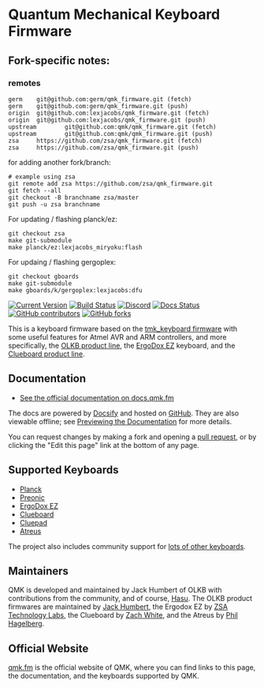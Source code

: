# Quantum Mechanical Keyboard Firmware

## Fork-specific notes:

### remotes
```
germ    git@github.com:germ/qmk_firmware.git (fetch)
germ    git@github.com:germ/qmk_firmware.git (push)
origin  git@github.com:lexjacobs/qmk_firmware.git (fetch)
origin  git@github.com:lexjacobs/qmk_firmware.git (push)
upstream        git@github.com:qmk/qmk_firmware.git (fetch)
upstream        git@github.com:qmk/qmk_firmware.git (push)
zsa     https://github.com/zsa/qmk_firmware.git (fetch)
zsa     https://github.com/zsa/qmk_firmware.git (push)
```

for adding another fork/branch:
```
# example using zsa
git remote add zsa https://github.com/zsa/qmk_firmware.git
git fetch --all
git checkout -B branchname zsa/master
git push -u zsa branchname
```

For updating / flashing planck/ez:
```
git checkout zsa
make git-submodule
make planck/ez:lexjacobs_miryoku:flash
```

For updaing / flashing gergoplex:
```
git checkout gboards
make git-submodule
make gboards/k/gergoplex:lexjacobs:dfu
```

[![Current Version](https://img.shields.io/github/tag/qmk/qmk_firmware.svg)](https://github.com/qmk/qmk_firmware/tags)
[![Build Status](https://travis-ci.org/qmk/qmk_firmware.svg?branch=master)](https://travis-ci.org/qmk/qmk_firmware)
[![Discord](https://img.shields.io/discord/440868230475677696.svg)](https://discord.gg/Uq7gcHh)
[![Docs Status](https://img.shields.io/badge/docs-ready-orange.svg)](https://docs.qmk.fm)
[![GitHub contributors](https://img.shields.io/github/contributors/qmk/qmk_firmware.svg)](https://github.com/qmk/qmk_firmware/pulse/monthly)
[![GitHub forks](https://img.shields.io/github/forks/qmk/qmk_firmware.svg?style=social&label=Fork)](https://github.com/qmk/qmk_firmware/)

This is a keyboard firmware based on the [tmk\_keyboard firmware](https://github.com/tmk/tmk_keyboard) with some useful features for Atmel AVR and ARM controllers, and more specifically, the [OLKB product line](https://olkb.com), the [ErgoDox EZ](https://ergodox-ez.com) keyboard, and the [Clueboard product line](https://clueboard.co).

## Documentation

* [See the official documentation on docs.qmk.fm](https://docs.qmk.fm)

The docs are powered by [Docsify](https://docsify.js.org/) and hosted on [GitHub](/docs/). They are also viewable offline; see [Previewing the Documentation](https://docs.qmk.fm/#/contributing?id=previewing-the-documentation) for more details.

You can request changes by making a fork and opening a [pull request](https://github.com/qmk/qmk_firmware/pulls), or by clicking the "Edit this page" link at the bottom of any page.

## Supported Keyboards

* [Planck](/keyboards/planck/)
* [Preonic](/keyboards/preonic/)
* [ErgoDox EZ](/keyboards/ergodox_ez/)
* [Clueboard](/keyboards/clueboard/)
* [Cluepad](/keyboards/clueboard/17/)
* [Atreus](/keyboards/atreus/)

The project also includes community support for [lots of other keyboards](/keyboards/).

## Maintainers

QMK is developed and maintained by Jack Humbert of OLKB with contributions from the community, and of course, [Hasu](https://github.com/tmk). The OLKB product firmwares are maintained by [Jack Humbert](https://github.com/jackhumbert), the Ergodox EZ by [ZSA Technology Labs](https://github.com/zsa), the Clueboard by [Zach White](https://github.com/skullydazed), and the Atreus by [Phil Hagelberg](https://github.com/technomancy).

## Official Website

[qmk.fm](https://qmk.fm) is the official website of QMK, where you can find links to this page, the documentation, and the keyboards supported by QMK.
